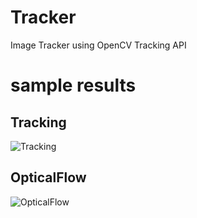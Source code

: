 # Tracker
Image Tracker using OpenCV Tracking API

# sample results
## Tracking
![Tracking](https://github.com/ktro2828/Tracker/blob/master/videos/tracking/result.gif)

## OpticalFlow
![OpticalFlow](https://github.com/ktro2828/Tracker/blob/master/videos/opticalflow/result.gif)
